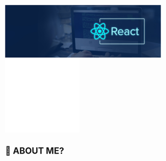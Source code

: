 
  
<img src="/react.jpg" />
<img src="/image.svg" alt="Hello" margintop="-80px" />

# 🤔 ABOUT ME?
  
 
